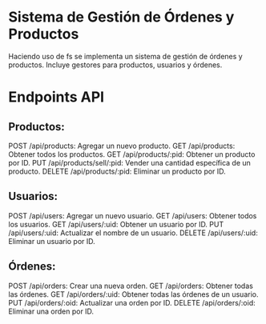 # Sistema de Gestión de Órdenes y Productos

Haciendo uso de fs se implementa un sistema de gestión de órdenes y productos. Incluye gestores para productos, usuarios y órdenes.

# Endpoints API

## Productos:

POST /api/products: Agregar un nuevo producto.
GET /api/products: Obtener todos los productos.
GET /api/products/:pid: Obtener un producto por ID.
PUT /api/products/sell/:pid: Vender una cantidad específica de un producto.
DELETE /api/products/:pid: Eliminar un producto por ID.

## Usuarios:

POST /api/users: Agregar un nuevo usuario.
GET /api/users: Obtener todos los usuarios.
GET /api/users/:uid: Obtener un usuario por ID.
PUT /api/users/:uid: Actualizar el nombre de un usuario.
DELETE /api/users/:uid: Eliminar un usuario por ID.

## Órdenes:

POST /api/orders: Crear una nueva orden.
GET /api/orders: Obtener todas las órdenes.
GET /api/orders/:uid: Obtener todas las órdenes de un usuario.
PUT /api/orders/:oid: Actualizar una orden por ID.
DELETE /api/orders/:oid: Eliminar una orden por ID.

